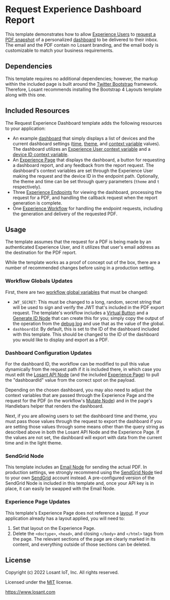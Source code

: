 # Request Experience Dashboard Report

This template demonstrates how to allow [Experience Users](https://docs.losant.com/experiences/users/) to [request a PDF snapshot](https://docs.losant.com/dashboards/overview/#non-recurring-report) of a personalized [dashboard](https://docs.losant.com/dashboards/overview/) to be delivered to their inbox. The email and the PDF contain no Losant branding, and the email body is customizable to match your business requirements.

## Dependencies

This template requires no additional dependencies; however, the markup within the included page is built around the [Twitter Bootstrap](https://getbootstrap.com/) framework. Therefore, Losant recommends installing the Bootstrap 4 Layouts template along with this one.

## Included Resources

The Request Experience Dashboard template adds the following resources to your application:

- An example [dashboard](https://docs.losant.com/dashboards/overview/) that simply displays a list of devices and the current dashboard settings ([time](https://docs.losant.com/dashboards/overview/#viewing-past-dashboard-states), [theme](https://docs.losant.com/dashboards/overview/#display-settings), and [context variable](https://docs.losant.com/dashboards/context-variables/) values). The dashboard utilizes an [Experience User context variable](https://docs.losant.com/dashboards/context-variables/#experience-users) and a [device ID context variable](https://docs.losant.com/dashboards/context-variables/#device-ids).
- An [Experience Page](https://docs.losant.com/experiences/views/#custom-pages) that displays the dashboard, a button for requesting a dashboard report, and any feedback from the report request. The dashboard's context variables are set through the Experience User making the request and the device ID in the endpoint path. Optionally, the theme and time can be set through query parameters (`theme` and `t` respectively).
- Three [Experience Endpoints](https://docs.losant.com/experiences/endpoints/) for viewing the dashboard, processing the request for a PDF, and handling the callback request when the report generation is complete.
- One [Experience Workflow](https://docs.losant.com/workflows/experience-workflows/) for handling the endpoint requests, including the generation and delivery of the requested PDF.

## Usage

The template assumes that the request for a PDF is being made by an authenticated Experience User, and it utilizes that user's email address as the destination for the PDF report.

While the template works as a proof of concept out of the box, there are a number of recommended changes before using in a production setting.

### Workflow Globals Updates

First, there are two [workflow global variables](https://docs.losant.com/workflows/overview/#workflow-globals) that must be changed: 

- `JWT_SECRET`: This must be changed to a long, random, secret string that will be used to sign and verify the JWT that's included in the PDF export request. The template's workflow includes a [Virtual Button](https://docs.losant.com/workflows/triggers/virtual-button/) and a [Generate ID Node](https://docs.losant.com/workflows/logic/generate-id/) that can create this for you; simply copy the output of the operation from the [debug log](https://docs.losant.com/workflows/debugging-workflows/#viewing-debug-output) and use that as the value of the global.
- `dashboardId`: By default, this is set to the ID of the dashboard included with this template. This should be changed to the ID of the dashboard you would like to display and export as a PDF.

### Dashboard Configuration Updates

For the dashboard ID, the workflow can be modified to pull this value dynamically from the request path if it is included there, in which case you must edit the [Losant API Node](https://docs.losant.com/workflows/data/losant-api/) (and the included [Experience Page](https://docs.losant.com/experiences/views/#pages)) to pull the "dashboardId" value from the correct spot on the payload.

Depending on the chosen dashboard, you may also need to adjust the context variables that are passed through the Experience Page and the request for the PDF (in the workflow's [Mutate Node](https://docs.losant.com/workflows/logic/mutate/)) and in the page's Handlebars helper that renders the dashboard.

Next, if you are allowing users to set the dashboard time and theme, you must pass those values through the request to export the dashboard if you are setting those values through some means other than the query string as described above in both the Losant API Node and the Experience Page. If the values are not set, the dashboard will export with data from the current time and in the light theme.

### SendGrid Node

This template includes an [Email Node](https://docs.losant.com/workflows/outputs/email/) for sending the actual PDF. In production settings, we strongly recommend using the [SendGrid Node](https://docs.losant.com/workflows/outputs/sendgrid/) tied to your own [SendGrid](https://sendgrid.com/) account instead. A pre-configured version of the SendGrid Node is included in this template and, once your API key is in place, it can easily be swapped with the Email Node.

### Experience Page Updates

This template's Experience Page does not reference a [layout](https://docs.losant.com/experiences/views/#layouts). If your application already has a layout applied, you will need to:

1. Set that layout on the Experience Page.
2. Delete the `<doctype>`, `<head>`, and closing `</body>` and `</html>` tags from the page. The relevant sections of the page are clearly marked in its content, and everything outside of those sections can be deleted.

## License

Copyright (c) 2022 Losant IoT, Inc. All rights reserved.

Licensed under the [MIT](https://github.com/Losant/losant-templates/blob/master/LICENSE.txt) license.

https://www.losant.com